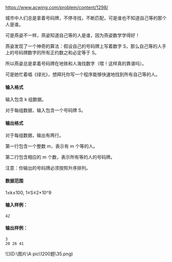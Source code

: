 https://www.acwing.com/problem/content/1298/



城市中人们总是拿着号码牌，不停寻找，不断匹配，可是谁也不知道自己等的那个人是谁。

可是燕姿不一样，燕姿知道自己等的人是谁，因为燕姿数学学得好！

燕姿发现了一个神奇的算法：假设自己的号码牌上写着数字 S，那么自己等的人手上的号码牌数字的所有正约数之和必定等于 S。

所以燕姿总是拿着号码牌在地铁和人海找数字（喂！这样真的靠谱吗）。

可是她忙着唱《绿光》，想拜托你写一个程序能够快速地找到所有自己等的人。

#### 输入格式

输入包含 k 组数据。

对于每组数据，输入包含一个号码牌 S。

#### 输出格式

对于每组数据，输出有两行。

第一行包含一个整数 m，表示有 m 个等的人。

第二行包含相应的 m 个数，表示所有等的人的号码牌。

注意：你输出的号码牌必须按照升序排列。

#### 数据范围

1≤k≤100,
1≤S≤2×10^9

#### 输入样例：

```
42
```

#### 输出样例：

```
3
20 26 41
```

![](D:\图片\A pic\1200题\35.png)

```cpp

```

